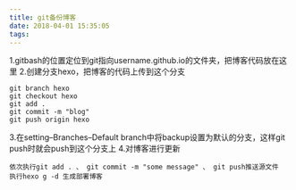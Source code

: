 ```yaml
---
title: git备份博客
date: 2018-04-01 15:35:05
tags:
---
```

1.gitbash的位置定位到git指向username.github.io的文件夹，把博客代码放在这里
2.创建分支hexo，把博客的代码上传到这个分支
```
git branch hexo
git checkout hexo
git add .
git commit -m "blog"
git push origin hexo
```
3.在setting–Branches–Default branch中将backup设置为默认的分支，这样git push时就会push到这个分支上
4.对博客进行更新
```
依次执行git add . 、 git commit -m "some message" 、 git push推送源文件
执行hexo g -d 生成部署博客
```